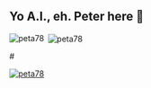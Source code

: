 ## Yo A.I., eh. Peter here 👋

<p><img align="left" src="https://github-readme-stats.vercel.app/api/top-langs?username=peta78&show_icons=true&locale=en&layout=compact" alt="peta78" /></p>

<p>&nbsp;<img align="center" src="https://github-readme-stats.vercel.app/api?username=peta78&show_icons=true&locale=en" alt="peta78" /></p>

#<p align="left"> <a href="https://github.com/ryo-ma/github-profile-trophy"><img src="https://github-profile-trophy.vercel.app/?username=peta78" alt="peta78" /></a> </p>
